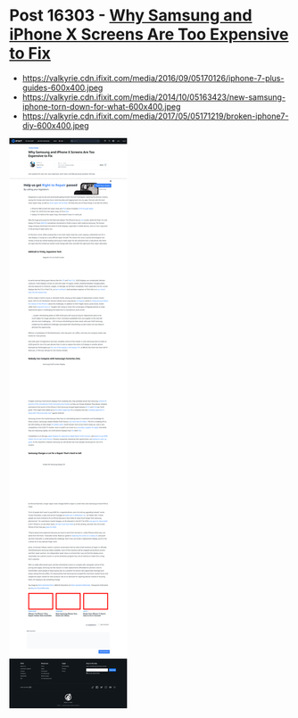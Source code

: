 # Post 16303 - [Why Samsung and iPhone X Screens Are Too Expensive to Fix](https://www.ifixit.com/News/16303/samsung-iphone-x-oled-screens-too-expensive)

- https://valkyrie.cdn.ifixit.com/media/2016/09/05170126/iphone-7-plus-guides-600x400.jpeg
- https://valkyrie.cdn.ifixit.com/media/2014/10/05163423/new-samsung-iphone-torn-down-for-what-600x400.jpeg
- https://valkyrie.cdn.ifixit.com/media/2017/05/05171219/broken-iphone7-diy-600x400.jpeg

![screencap](screenshots/9eba092a-82fb-4e43-ba18-ee76f8613817.png)
